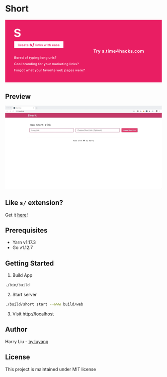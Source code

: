# Short
![Demo](promo/marquee.png)

## Preview
![Demo](doc/demo.gif)

## Like `s/` extension?
Get it [here](https://github.com/byliuyang/short-ext)!

## Prerequisites
- Yarn v1.17.3
- Go   v1.12.7

## Getting Started

1. Build App
```bash
./bin/build
```

2. Start server
```bash
./build/short start --www build/web
```

3. Visit [http://localhost](http://localhost)

## Author
Harry Liu - [byliuyang](https://github.com/byliuyang)

## License
This project is maintained under MIT license
